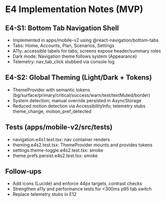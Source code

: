 # E4 Implementation Notes (MVP)

## E4-S1: Bottom Tab Navigation Shell
- Implemented in apps/mobile-v2 using @react-navigation/bottom-tabs
- Tabs: Home, Accounts, Plan, Scenarios, Settings
- A11y: accessible labels for tabs; screens expose header/summary roles
- Dark mode: Navigation theme follows system (Appearance)
- Telemetry: nav_tab_click stubbed via console log

## E4-S2: Global Theming (Light/Dark + Tokens)
- ThemeProvider with semantic tokens (bg/surface/primary/critical/success/warn/text/textMuted/border)
- System detection; manual override persisted in AsyncStorage
- Reduced motion detection via AccessibilityInfo; telemetry stubs theme_change, motion_pref_detected

## Tests (apps/mobile-v2/src/__tests__)
- navigation.e4s1.test.tsx: nav container renders
- theming.e4s2.test.tsx: ThemeProvider mounts and provides tokens
- settings.theme-toggle.e4s2.test.tsx: smoke
- theme.prefs.persist.e4s2.test.tsx: smoke

## Follow-ups
- Add icons (Lucide) and enforce 44px targets, contrast checks
- Strengthen a11y and performance tests for <300ms p95 tab switch
- Replace telemetry stubs in E12

